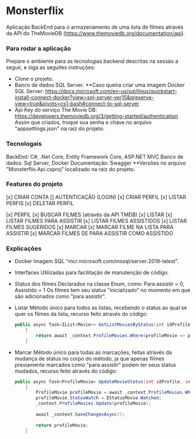 # Monsterflix

Aplicação BackEnd para o armazenamento de uma lista de filmes através da API do TheMovieDB (https://www.themoviedb.org/documentation/api).

### Para rodar a aplicação

Prepare o ambiente para as tecnologias backend descritas na sessão a seguir, e siga as seguites instruções:
* Clone o projeto.
* Banco de dados SQL Server.
    **Caso queira criar uma imagem Docker SQL Server: https://docs.microsoft.com/en-us/sql/linux/quickstart-install-connect-docker?view=sql-server-ver15&preserve-view=true&pivots=cs1-bash#connect-to-sql-server
* Api Key do serviço The Movie DB: https://developers.themoviedb.org/3/getting-started/authentication
Assim que criados, troque sua senha e chave no arquivo "appsettings.json" na raiz do projeto.

### Tecnologais

BackEnd: C#, .Net Core, Entity Framework Core, ASP.NET MVC
Banco de dados: Sql Server, Docker
Documentação: Swagger
**Versões no arquivo "Monsterflix.Api.csproj" localizado na raiz do projeto.

### Features do projeto

[x] CRIAR CONTA
	[] AUTENTICAÇÃO (LOGIN)
	[x] CRIAR PERFIL
    [x] LISTAR PERFIS
    [x] DELETAR PERFIL

[x] PERFIL
	[x] BUSCAR FILMES (através da API TMDB)
	[x] LISTAR
        [x] LISTAR FILMES PARA ASSISTIR
        [x] LISTAR FILMES ASSISTIDOS
        [x] LISTAR FILMES SUGERIDOS
    [x] MARCAR
        [x] MARCAR FILME NA LISTA PARA ASSISTIR
        [x] MARCAR FILMES DE PARA ASSISTIR COMO ASSISTIDO

### Explicações

* Docker
    Imagem SQL "mcr.microsoft.com/mssql/server:2019-latest".

* Interfaces
    Utilizadas para facilitação de manutenção de código.

* Status dos filmes
    Declarados na classe Enum, como:
        Para assistir = 0,
        Assistido = 1
    Os filmes tem seu status "inicializado" no momento em que são adicionados como "para assistir".

* Listar
    Método único para todos as listas, recebendo o status ao qual se quer os filmes da lista, recurso feito através do código:
    ```c#
    public async Task<IList<Movie>> GetListMoviesByStatus(int idProfile, EStatusMovie statusMovie)
        {
            return await _context.ProfileMovies.Where(profileMovie => profileMovie.IdProfile == idProfile && profileMovie.StatusWatch == statusMovie).Select(profileMovie => profileMovie.Movie).ToListAsync();
        }
    ```

* Marcar
    Método único para todas as marcações, feitas através da mudança de status no corpo do método, ja que apenas filmes previamente marcados como "para assistir" podem ter seus status mudados, recurso feito através do código:
    ```c#
    public async Task<ProfileMovie> UpdateMovieStatus(int idProfile, int idMovie)
        {
            ProfileMovie profileMovie = await _context.ProfileMovies.Where(profileMovie => profileMovie.IdProfile == idProfile && profileMovie.IdMovie == idMovie).FirstOrDefaultAsync();
            profileMovie.StatusWatch = EStatusMovie.Watched;
            _context.ProfileMovies.Update(profileMovie);
            
            await _context.SaveChangesAsync();
            
            return profileMovie;
        }
    ```